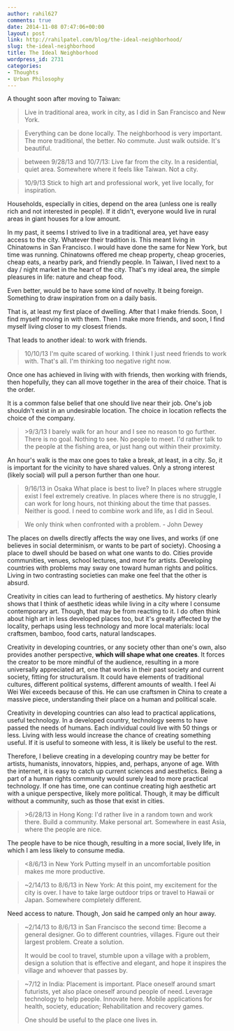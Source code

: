 ```yaml
---
author: rahil627
comments: true
date: 2014-11-08 07:47:06+00:00
layout: post
link: http://rahilpatel.com/blog/the-ideal-neighborhood/
slug: the-ideal-neighborhood
title: The Ideal Neighborhood
wordpress_id: 2731
categories:
- Thoughts
- Urban Philosophy
---
```


A thought soon after moving to Taiwan:


<blockquote>Live in traditional area, work in city, as I did in San Francisco and New York.</blockquote>





<blockquote>Everything can be done locally. The neighborhood is very important. The more traditional, the better. No commute. Just walk outside. It's beautiful.</blockquote>





<blockquote>between 9/28/13 and 10/7/13:
Live far from the city. In a residential, quiet area. Somewhere where it feels like Taiwan. Not a city.
</blockquote>





<blockquote>10/9/13
Stick to high art and professional work, yet live locally, for inspiration.</blockquote>



Households, especially in cities, depend on the area (unless one is really rich and not interested in people). If it didn't, everyone would live in rural areas in giant houses for a low amount.

In my past, it seems I strived to live in a traditional area, yet have easy access to the city. Whatever their tradition is. This meant living in Chinatowns in San Francisco. I would have done the same for New York, but time was running. Chinatowns offered me cheap property, cheap groceries, cheap eats, a nearby park, and friendly people. In Taiwan, I lived next to a day / night market in the heart of the city. That's my ideal area, the simple pleasures in life: nature and cheap food.

Even better, would be to have some kind of novelty. It being foreign. Something to draw inspiration from on a daily basis.

That is, at least my first place of dwelling. After that I make friends. Soon, I find myself moving in with them. Then I make more friends, and soon, I find myself living closer to my closest friends.

That leads to another ideal: to work with friends.



<blockquote>10/10/13
I'm quite scared of working. I think I just need friends to work with. That's all. I'm thinking too negative right now.</blockquote>



Once one has achieved in living with with friends, then working with friends, then hopefully, they can all move together in the area of their choice. That is the order.

It is a common false belief that one should live near their job. One's job shouldn't exist in an undesirable location. The choice in location reflects the choice of the company.



<blockquote>>9/3/13
I barely walk for an hour and I see no reason to go further. There is no goal. Nothing to see. No people to meet. I'd rather talk to the people at the fishing area, or just hang out within their proximity.</blockquote>



An hour's walk is the max one goes to take a break, at least, in a city. So, it is important for the vicinity to have shared values. Only a strong interest (likely social) will pull a person further than one hour.



<blockquote>9/16/13 in Osaka
What place is best to live? In places where struggle exist I feel extremely creative. In places where there is no struggle, I can work for long hours, not thinking about the time that passes. Neither is good. I need to combine work and life, as I did in Seoul.</blockquote>





<blockquote>We only think when confronted with a problem.
  - John Dewey</blockquote>



The places on dwells directly affects the way one lives, and works (if one believes in social determinism, or wants to be part of society). Choosing a place to dwell should be based on what one wants to do. Cities provide communities, venues, school lectures, and more for artists. Developing countries with problems may sway one toward human rights and politics. Living in two contrasting societies can make one feel that the other is absurd.

Creativity in cities can lead to furthering of aesthetics. My history clearly shows that I think of aesthetic ideas while living in a city where I consume contemporary art. Though, that may be from reacting to it. I do often think about high art in less developed places too, but it's greatly affected by the locality, perhaps using less technology and more local materials: local craftsmen, bamboo, food carts, natural landscapes.

Creativity in developing countries, or any society other than one's own, also provides another perspective, **which will shape what one creates**. It forces the creator to be more mindful of the audience, resulting in a more universally appreciated art, one that works in their past society and current society, fitting for structuralism. It could have elements of traditional cultures, different political systems, different amounts of wealth. I feel Ai Wei Wei exceeds because of this. He can use craftsmen in China to create a massive piece, understanding their place on a human and political scale.

Creativity in developing countries can also lead to practical applications, useful technology. In a developed country, technology seems to have passed the needs of humans. Each individual could live with 50 things or less. Living with less would increase the chance of creating something useful. If it is useful to someone with less, it is likely be useful to the rest.

Therefore, I believe creating in a developing country may be better for artists, humanists, innovators, hippies, and, perhaps, anyone of age. With the internet, it is easy to catch up current sciences and aesthetics. Being a part of a human rights community would surely lead to more practical technology. If one has time, one can continue creating high aesthetic art with a unique perspective, likely more political. Though, it may be difficult without a community, such as those that exist in cities.



<blockquote>>6/28/13 in Hong Kong:
I'd rather live in a random town and work there. Build a community. Make personal art. Somewhere in east Asia, where the people are nice.</blockquote>



The people have to be nice though, resulting in a more social, lively life, in which I am less likely to consume media.



<blockquote><8/6/13 in New York
Putting myself in an uncomfortable position makes me more productive.</blockquote>





<blockquote>~2/14/13 to 8/6/13 in New York:
At this point, my excitement for the city is over. I have to take large outdoor trips or travel to Hawaii or Japan. Somewhere completely different.</blockquote>



Need access to nature. Though, Jon said he camped only an hour away.



<blockquote>~2/14/13 to 8/6/13 in San Francisco the second time:
Become a general designer. Go to different countries, villages. Figure out their largest problem. Create a solution.

It would be cool to travel, stumble upon a village with a problem, design a solution that is effective and elegant, and hope it inspires the village and whoever that passes by.</blockquote>





<blockquote>~7/12 in India:
Placement is important. Place oneself around smart futurists, yet also place oneself around people of need. Leverage technology to help people. Innovate here. Mobile applications for health, society, education; Rehabilitation and recovery games.

One should be useful to the place one lives in.</blockquote>
